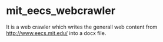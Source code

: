 # mit_eecs_webcrawler
It is a web crawler which writes the generall web content from http://www.eecs.mit.edu/ into a docx file.

